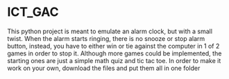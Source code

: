 # ICT_GAC
This python project is meant to emulate an alarm clock, but with a small twist. When the alarm starts ringing, there is no snooze or stop alarm button, instead, you have to either
win or tie against the computer in 1 of 2 games in order to stop it. Although more games could be implemented, the starting ones are just a simple math quiz and tic tac toe. In
order to make it work on your own, download the files and put them all in one folder
